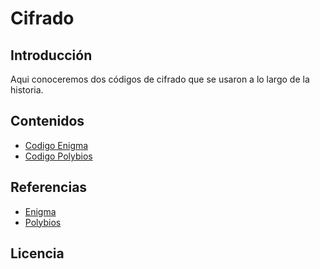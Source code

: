 # Cifrado
## Introducción
Aqui conoceremos dos códigos de cifrado que se usaron a lo largo de la historia.
## Contenidos
- [Codigo Enigma](enigma.md)
- [Codigo Polybios](polybios.md)
## Referencias
- [Enigma](https://es.wikipedia.org/wiki/Enigma_(m%C3%A1quina))
- [Polybios](https://www.genbeta.com/desarrollo/que-es-y-como-surge-la-criptografia-un-repaso-por-su-historia#:~:text=El%20cifrador%20de%20Polybios%20(siglo%20II%20a.&text=Este%20sistema%20es%20el%20primer,jug%C3%A1semos%20al%20hundir%20la%20flota))
## Licencia


